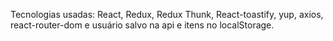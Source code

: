 Tecnologias usadas:
React, Redux, Redux Thunk, React-toastify, yup, axios, react-router-dom e usuário salvo na api e itens no localStorage.
